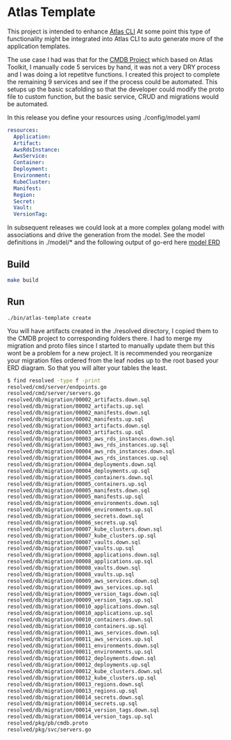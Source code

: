 # Atlas Template
This project is intended to enhance
[Atlas CLI](https://github.com/infobloxopen/atlas-cli)
At some point this type of functionality might be integrated into
Atlas CLI to auto generate more of the application templates.

The use case I had was that for the
[CMDB Project](https://github.com/seizadi/cmdb) which based on
Atlas Toolkit, I manually code 5 services by hand, it was not a
very DRY process and I was doing a lot repetitve functions. I
created this project to complete the remaining 9 services and
see if the process could be automated. This setups up the basic
scafolding so that the developer could modify the proto file to
custom function, but the basic service, CRUD and migrations would
be automated.

In this release you define your resources using ./config/model.yaml
```yaml
resources:
  Application:
  Artifact:
  AwsRdsInstance:
  AwsService:
  Container:
  Deployment:
  Environment:
  KubeCluster:
  Manifest:
  Region:
  Secret:
  Vault:
  VersionTag:
```
In subsequent releases we could look at a more complex golang model
with associations and drive the generation from the model. See the
model definitions in ./model/* and the following output of go-erd
here [model ERD](https://github.com/seizadi/atlas-template/blob/master/doc/db/out.pdf)

## Build
```sh
make build
```

## Run
```
./bin/atlas-template create
```

You will have artifacts created in the ./resolved directory, I copied
them to the CMDB project to corresponding folders there. I had to merge
my migration and proto files since I started to manually update them
but this wont be a problem for a new project. It is recommended you
reorganize your migration files ordered from the leaf nodes up to
the root based your ERD diagram. So that you will alter your tables
the least.
```sh
$ find resolved -type f -print
resolved/cmd/server/endpoints.go
resolved/cmd/server/servers.go
resolved/db/migration/00002_artifacts.down.sql
resolved/db/migration/00002_artifacts.up.sql
resolved/db/migration/00002_manifests.down.sql
resolved/db/migration/00002_manifests.up.sql
resolved/db/migration/00003_artifacts.down.sql
resolved/db/migration/00003_artifacts.up.sql
resolved/db/migration/00003_aws_rds_instances.down.sql
resolved/db/migration/00003_aws_rds_instances.up.sql
resolved/db/migration/00004_aws_rds_instances.down.sql
resolved/db/migration/00004_aws_rds_instances.up.sql
resolved/db/migration/00004_deployments.down.sql
resolved/db/migration/00004_deployments.up.sql
resolved/db/migration/00005_containers.down.sql
resolved/db/migration/00005_containers.up.sql
resolved/db/migration/00005_manifests.down.sql
resolved/db/migration/00005_manifests.up.sql
resolved/db/migration/00006_environments.down.sql
resolved/db/migration/00006_environments.up.sql
resolved/db/migration/00006_secrets.down.sql
resolved/db/migration/00006_secrets.up.sql
resolved/db/migration/00007_kube_clusters.down.sql
resolved/db/migration/00007_kube_clusters.up.sql
resolved/db/migration/00007_vaults.down.sql
resolved/db/migration/00007_vaults.up.sql
resolved/db/migration/00008_applications.down.sql
resolved/db/migration/00008_applications.up.sql
resolved/db/migration/00008_vaults.down.sql
resolved/db/migration/00008_vaults.up.sql
resolved/db/migration/00009_aws_services.down.sql
resolved/db/migration/00009_aws_services.up.sql
resolved/db/migration/00009_version_tags.down.sql
resolved/db/migration/00009_version_tags.up.sql
resolved/db/migration/00010_applications.down.sql
resolved/db/migration/00010_applications.up.sql
resolved/db/migration/00010_containers.down.sql
resolved/db/migration/00010_containers.up.sql
resolved/db/migration/00011_aws_services.down.sql
resolved/db/migration/00011_aws_services.up.sql
resolved/db/migration/00011_environments.down.sql
resolved/db/migration/00011_environments.up.sql
resolved/db/migration/00012_deployments.down.sql
resolved/db/migration/00012_deployments.up.sql
resolved/db/migration/00012_kube_clusters.down.sql
resolved/db/migration/00012_kube_clusters.up.sql
resolved/db/migration/00013_regions.down.sql
resolved/db/migration/00013_regions.up.sql
resolved/db/migration/00014_secrets.down.sql
resolved/db/migration/00014_secrets.up.sql
resolved/db/migration/00014_version_tags.down.sql
resolved/db/migration/00014_version_tags.up.sql
resolved/pkg/pb/cmdb.proto
resolved/pkg/svc/servers.go
```

